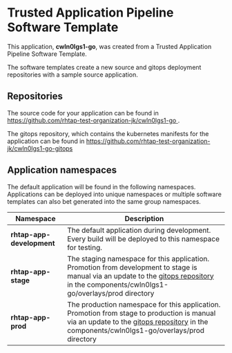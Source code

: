 # Trusted Application Pipeline Software Template

This application, **cwln0lgs1-go**, was created from a Trusted Application Pipeline Software Template.

The software templates create a new source and gitops deployment repositories with a sample source application. 

## Repositories

The source code for your application can be found in [https://github.com/rhtap-test-organization-jk/cwln0lgs1-go ](https://github.com/rhtap-test-organization-jk/cwln0lgs1-go ).
 
The gitops repository, which contains the kubernetes manifests for the application can be found in 
[https://github.com/rhtap-test-organization-jk/cwln0lgs1-go-gitops ](https://github.com/rhtap-test-organization-jk/cwln0lgs1-go-gitops ) 

## Application namespaces 

The default application will be found in the following namespaces. Applications can be deployed into unique namespaces or multiple software templates can also bet generated into the same group namespaces.  

|  Namespace   |  Description   |  
| -------- | -------- |   
| **rhtap-app-development** | The default application during development. Every build will be deployed to this namespace for testing. | 
| **rhtap-app-stage** | The staging namespace for this application. Promotion from development to stage is manual via an update to the [gitops repository](https://github.com/rhtap-test-organization-jk/cwln0lgs1-go-gitops ) in the components/cwln0lgs1-go/overlays/prod directory |  
| **rhtap-app-prod** | The production namespace for this application. Promotion from stage to production is manual via an update to the [gitops repository](https://github.com/rhtap-test-organization-jk/cwln0lgs1-go-gitops ) in the components/cwln0lgs1-go/overlays/prod directory | 